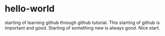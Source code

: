 # hello-world
starting of learning github through github tutorial.
This starting of github is important and good. Starting of something new is always good.
Nice start.
